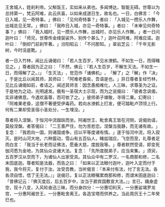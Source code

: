 王舍城人，姓刹利帝。父斛饭王，实如来从弟也。多闻博达，智能无碍。世尊以为总持第一，梵云阿难，此云庆喜，以如来成道日生，故名也。一日，白佛言：​「今日入城，见一奇特事。​」佛曰：​「见何奇特事？​」者曰：​「入城见一攒乐人作舞，出城总见无常。​」佛曰：​「我昨日入城，亦见一奇特事。​」者曰：​「未审见何奇特事？​」佛曰：​「我入城时，见一攒乐人作舞，出城时，亦见乐人作舞。​」者一日问迦叶曰：​「师兄，世尊传金缕袈裟外，别传个甚么？​」迦叶召阿难，阿难应诺。迦叶曰：​「倒却门前刹竿著。​」汾阳昭云：​「不问那知。​」翠岩芝云：​「千年无影树，今时没底靴。​」

者一日入竹林，闻比丘诵偈曰：​「若人生百岁，不见水潦鹤。不如生一日，而得睹见之。​」尊者因为正之曰：​「不然，佛云：『若人生百岁，不解生灭法。不如生一日，而得解了之。』」​「生灭法」​，觉范作「诸佛机」​，​「解了」之「解」作「决」​。于是比丘以闻其师，其师曰：​「阿难老昏矣，吾语是也。​」异日尊者复经竹林，见比丘诵偈如前，者诘之。闻述其师言：因念愚痴难化，人三昧，求尊圣为之证。于是地为之动，光明遽发。俄有一圣宿大士示现，而为之说偈曰：​「彼者念讽偈，实非诸佛意。今遇欢喜尊，而可依了之。​」彼师弟子竦敬，寻得二果。幻寄曰：​「阿难果老昏，这僧不著便受伊毒药。若向水潦鹤上打发，便可踏毗卢顶领上行。何有二果却受圣宿小圣处分，一生埋没。​」

尊者将入涅槃，于恒河中流跏趺而坐。阿阇世王、毗舍离王皆在河侧，说偈劝请，莫般涅槃。者答偈曰：​「二王善严住，勿为苦悲恋。涅槃当我静，而无诸有故。​」复念：​「我若向一国，则诸国或争，应以平等度诸有情。​」遂于恒河中流，将入寂灭。是时山河大地，六种震动，雪山有五百仙人，睹兹瑞应，飞空而至，礼尊者足而白言：​「我当于长老而证佛法，愿垂大慈，度脱我等。​」尊者默然受请，即变死伽河悉为金地，为其仙众说诸大法。复念：​「先所度脱弟子，应当来集。​」须臾，五百罗汉从空而下，为诸仙人出家受具。其仙众中有二罗汉，一名商那和修，二名末田底迦。尊者知是法器，而告之曰：​「如来以正法眼付迦叶，迦叶入定而付于我，我今将灭，复付于汝。汝受吾教，当听偈言：『本来付有法，付了言无法。各各须自悟，悟了无无法。』」说偈已，复以正法眼嘱累商那和修，而谓末田底迦曰：​「昔佛记云：『佛灭度后，后五百岁中，汝当于罽宾国敷宣大法。』」言已，踊身虚空，现十八变，入风轮奋迅三昧，而分身四分：一分惠切利天，一分惠娑竭罗龙宫，一分惠阿阇世王，一分惠毗舍离王。各造宝塔而供养之。当此周厉王十二年癸巳也。